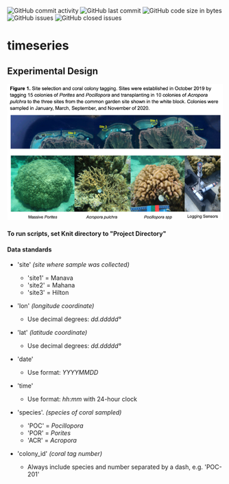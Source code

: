 ![GitHub commit activity](https://img.shields.io/github/commit-activity/m/urol-e5/timeseries) ![GitHub last commit](https://img.shields.io/github/last-commit/urol-e5/timeseries) ![GitHub code size in bytes](https://img.shields.io/github/languages/code-size/urol-e5/timeseries) ![GitHub issues](https://img.shields.io/github/issues/urol-e5/timeseries) ![GitHub closed issues](https://img.shields.io/github/issues-closed/urol-e5/timeseries) 

# timeseries

## Experimental Design
![Sites](https://github.com/urol-e5/timeseries/blob/master/metadata/E5_Sites.png?raw=true)


#### To run scripts, set Knit directory to "Project Directory"  

#### Data standards

- 'site'  *(site where sample was collected)*
	- 'site1' = Manava
	- 'site2' = Mahana
	- 'site3' = Hilton

- 'lon' *(longitude coordinate)*
	- Use decimal degrees: *dd.ddddd°*

- 'lat' *(latitude coordinate)*
	- Use decimal degrees: *dd.ddddd°*

- 'date'
	- Use format: *YYYYMMDD*

- 'time'
	- Use format: *hh:mm* with 24-hour clock

- 'species'. *(species of coral sampled)*
	- 'POC' = *Pocillopora*
	- 'POR' = *Porites*
	- 'ACR' = *Acropora*

- 'colony_id' 	*(coral tag number)*
	- Always include species and number separated by a dash, e.g. 'POC-201'

	

